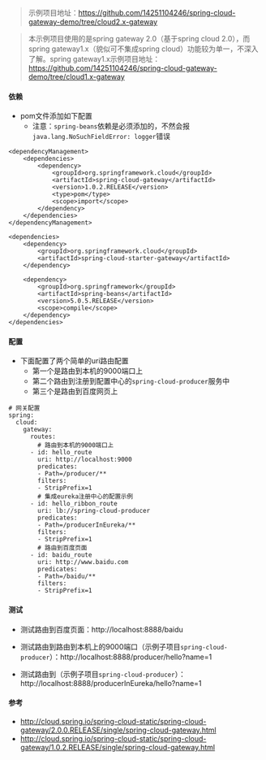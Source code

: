> 示例项目地址：https://github.com/14251104246/spring-cloud-gateway-demo/tree/cloud2.x-gateway

> 本示例项目使用的是spring gateway 2.0（基于spring cloud 2.0），而spring gateway1.x（貌似可不集成spring cloud）功能较为单一，不深入了解。spring gateway1.x示例项目地址：https://github.com/14251104246/spring-cloud-gateway-demo/tree/cloud1.x-gateway

#### 依赖
- pom文件添加如下配置
    - 注意：`spring-beans`依赖是必须添加的，不然会报`java.lang.NoSuchFieldError: logger`错误
```
<dependencyManagement>
	<dependencies>
		<dependency>
			<groupId>org.springframework.cloud</groupId>
			<artifactId>spring-cloud-gateway</artifactId>
			<version>1.0.2.RELEASE</version>
			<type>pom</type>
			<scope>import</scope>
		</dependency>
	</dependencies>
</dependencyManagement>

<dependencies>
	<dependency>
		<groupId>org.springframework.cloud</groupId>
		<artifactId>spring-cloud-starter-gateway</artifactId>
	</dependency>
	
    <dependency>
        <groupId>org.springframework</groupId>
        <artifactId>spring-beans</artifactId>
        <version>5.0.5.RELEASE</version>
        <scope>compile</scope>
    </dependency>
</dependencies>
```



#### 配置
- 下面配置了两个简单的uri路由配置
    - 第一个是路由到本机的9000端口上
    - 第二个路由到注册到配置中心的`spring-cloud-producer`服务中
    - 第三个是路由到百度网页上
```
# 网关配置
spring:
  cloud:
    gateway:
      routes:
        # 路由到本机的9000端口上
      - id: hello_route
        uri: http://localhost:9000
        predicates:
        - Path=/producer/**
        filters:
        - StripPrefix=1
        # 集成eureka注册中心的配置示例
      - id: hello_ribbon_route
        uri: lb://spring-cloud-producer
        predicates:
        - Path=/producerInEureka/**
        filters:
        - StripPrefix=1
        # 路由到百度页面
      - id: baidu_route
        uri: http://www.baidu.com
        predicates:
        - Path=/baidu/**
        filters:
        - StripPrefix=1
```

#### 测试
- 测试路由到百度页面：http://localhost:8888/baidu

- 测试路由到路由到本机上的9000端口（示例子项目`spring-cloud-producer`）：http://localhost:8888/producer/hello?name=1

- 测试路由到（示例子项目`spring-cloud-producer`）：http://localhost:8888/producerInEureka/hello?name=1

#### 参考
- http://cloud.spring.io/spring-cloud-static/spring-cloud-gateway/2.0.0.RELEASE/single/spring-cloud-gateway.html
- http://cloud.spring.io/spring-cloud-static/spring-cloud-gateway/1.0.2.RELEASE/single/spring-cloud-gateway.html